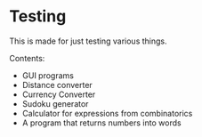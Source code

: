 # Testing
This is made for just testing various things.

Contents:
 * GUI programs
 * Distance converter
 * Currency Converter
 * Sudoku generator
 * Calculator for expressions from combinatorics
 * A program that returns numbers into words